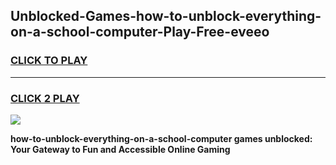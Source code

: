 
## Unblocked-Games-how-to-unblock-everything-on-a-school-computer-Play-Free-eveeo
<h3>
<a href="https://premium76.site?title=how-to-unblock-everything-on-a-school-computer&ref=18A1">CLICK TO PLAY</a></h3>
<hr>

<h3>
<a href="https://premium76.site?title=how-to-unblock-everything-on-a-school-computer&ref=18A1">CLICK 2 PLAY</a>
  
</h3>

<a href="https://premium76.site?title=how-to-unblock-everything-on-a-school-computer&ref=18A1"><img src="https://clearcache.store/games.png"></a>


**how-to-unblock-everything-on-a-school-computer games unblocked: Your Gateway to Fun and Accessible Online Gaming**
